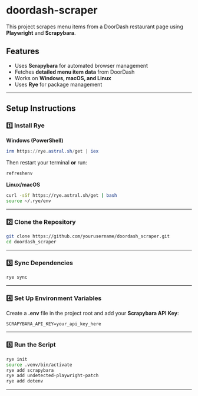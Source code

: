 # doordash-scraper 

This project scrapes menu items from a DoorDash restaurant page using **Playwright** and **Scrapybara**.  

## Features  
- Uses **Scrapybara** for automated browser management  
- Fetches **detailed menu item data** from DoorDash  
- Works on **Windows, macOS, and Linux**  
- Uses **Rye** for package management  

---

## Setup Instructions  

### **1️⃣ Install Rye**  

**Windows (PowerShell)**  
```powershell
irm https://rye.astral.sh/get | iex
```
Then restart your terminal **or** run:  
```powershell
refreshenv
```

**Linux/macOS**  
```sh
curl -sSf https://rye.astral.sh/get | bash
source ~/.rye/env
```

---

### **2️⃣ Clone the Repository**  
```sh
git clone https://github.com/yourusername/doordash_scraper.git
cd doordash_scraper
```

---

### **3️⃣ Sync Dependencies**  
```sh
rye sync
```

---

### **4️⃣ Set Up Environment Variables**  
Create a **.env** file in the project root and add your **Scrapybara API Key**:  
```
SCRAPYBARA_API_KEY=your_api_key_here
```
---

### **5️⃣ Run the Script**    
  ```sh
  rye init
  source .venv/bin/activate
  rye add scrapybara
  rye add undetected-playwright-patch
  rye add dotenv
  ```

---
